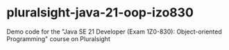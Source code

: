 # pluralsight-java-21-oop-izo830
Demo code for the "Java SE 21 Developer (Exam 1Z0-830): Object-oriented Programming" course on Pluralsight
